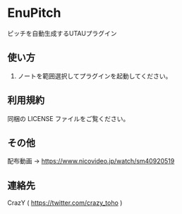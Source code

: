 # EnuPitch

ピッチを自動生成するUTAUプラグイン

## 使い方

1. ノートを範囲選択してプラグインを起動してください。

## 利用規約

同梱の LICENSE ファイルをご覧ください。

## その他

配布動画 → https://www.nicovideo.jp/watch/sm40920519

## 連絡先

CrazY ( https://twitter.com/crazy_toho )
